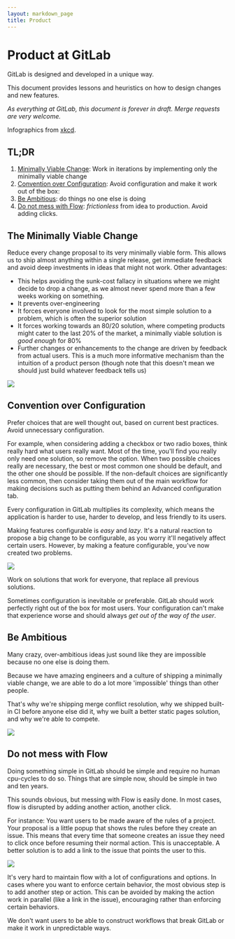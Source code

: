 ```yaml
---
layout: markdown_page
title: Product
---
```


# Product at GitLab

GitLab is designed and developed in a unique way.

This document provides lessons and heuristics on how to design changes
and new features.

_As everything at GitLab, this document is forever in draft. Merge requests are very welcome._

Infographics from [xkcd](www.xkcd.com).

## TL;DR

1. [Minimally Viable Change](#the-minimally-viable-change): Work in iterations by implementing only the minimally viable change
1. [Convention over Configuration](#convention-over-configuration): Avoid configuration and make it work out of the box:
1. [Be Ambitious](#be-ambitious): do things no one else is doing
1. [Do not mess with Flow](#do-not-mess-with-flow): _frictionless_ from idea to production. Avoid adding clicks.

## The Minimally Viable Change

Reduce every change proposal to its very minimally viable form.
This allows us to ship almost anything within a single release,
get immediate feedback and avoid deep investments in ideas that might
not work. Other advantages:

- This helps avoiding the sunk-cost fallacy in situations where we might
decide to drop a change, as we almost never spend more than a few weeks working
on something.
- It prevents over-engineering
- It forces everyone involved to look for the most simple solution to a problem,
which is often the superior solution
- It forces working towards an 80/20 solution, where competing products might cater
to the last 20% of the market, a minimally viable solution is _good enough_ for 80%
- Further changes or enhancements to the change are driven by feedback from
actual users. This is a much more informative mechanism than the intuition
of a product person (though note that this doesn't mean we should just build
whatever feedback tells us)

![](/handbook/product/p1.png)

## Convention over Configuration

Prefer choices that are well thought out, based on current best practices.
Avoid unnecessary configuration.

For example, when considering adding a checkbox or two radio boxes, think really
hard what users really want. Most of the time, you'll find you really only need
one solution, so remove the option. When two possible choices really are
necessary, the best or most common one should be default, and the other one
should be possible. If the non-default choices are significantly less common,
then consider taking them out of the main workflow for making decisions such as
putting them behind an Advanced configuration tab.

Every configuration in GitLab multiplies its complexity, which means
the application is harder to use, harder to develop, and
less friendly to its users.

Making features configurable is _easy_ and _lazy_.
It's a natural reaction to propose a big change to be configurable,
as you worry it'll negatively affect certain users. However,
by making a feature configurable, you've now created two problems.

![](/handbook/product/p2.png)

Work on solutions that work for everyone, that replace all
previous solutions.

Sometimes configuration is inevitable or preferable. GitLab should
work perfectly right out of the box for most users. Your configuration
can't make that experience worse and should always _get out of the
way of the user_.

## Be Ambitious

Many crazy, over-ambitious ideas just sound like they are impossible
because no one else is doing them.

Because we have amazing engineers and a culture of shipping a minimally
viable change, we are able to do a lot more 'impossible' things than other
people.

That's why we're shipping merge conflict resolution, why we shipped built-in CI
before anyone else did it, why we built a better static pages solution, and why
we're able to compete.

![](/handbook/product/p3.png)

## Do not mess with Flow

Doing something simple in GitLab should be simple and require no
human cpu-cycles to do so. Things that are simple now, should
be simple in two and ten years.

This sounds obvious, but messing with Flow is easily done. In most
cases, flow is disrupted by adding another action, another click.

For instance: You want users to be made aware of the rules of a project.
Your proposal is a little popup that shows the rules before they create an
issue. This means that every time that someone creates an issue they need
to click once before resuming their normal action. This is unacceptable.
A better solution is to add a link to the issue that points the user to this.

![](/handbook/product/p4.png)

It's very hard to maintain flow with a lot of configurations and options.
In cases where you want to enforce certain behavior, the most obvious step
is to add another step or action. This can be avoided by making the action
work in parallel (like a link in the issue), encouraging rather than enforcing
certain behaviors.

We don't want users to be able to construct workflows that break GitLab or
make it work in unpredictable ways.
